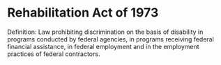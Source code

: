 # Rehabilitation Act of 1973

Definition: Law prohibiting discrimination on the basis of disability in programs conducted by federal agencies, in programs receiving federal financial assistance, in federal employment and in the employment practices of federal contractors.